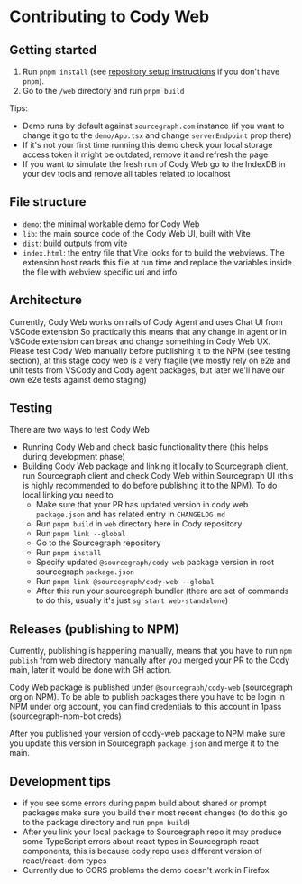 # Contributing to Cody Web

## Getting started

1. Run `pnpm install` (see [repository setup instructions](../doc/dev/index.md) if you don't have `pnpm`).
2. Go to the `/web` directory and run `pnpm build`

Tips: 
- Demo runs by default against `sourcegraph.com` instance 
(if you want to change it go to the `demo/App.tsx` and change `serverEndpoint` prop there)
- If it's not your first time running this demo check your local storage access token it might be outdated,
remove it and refresh the page 
- If you want to simulate the fresh run of Cody Web go to the IndexDB in your dev tools and remove all tables
related to localhost

## File structure

- `demo`: the minimal workable demo for Cody Web
- `lib`: the main source code of the Cody Web UI, built with Vite
- `dist`: build outputs from vite
- `index.html`: the entry file that Vite looks for to build the webviews. The extension host reads this file at run time and replace the variables inside the file with webview specific uri and info

## Architecture

Currently, Cody Web works on rails of Cody Agent and uses Chat UI from VSCode extension
So practically this means that any change in agent or in VSCode extension can break and change something in
Cody Web UX. Please test Cody Web manually before publishing it to the NPM (see testing section), at this stage cody web is a very 
fragile (we mostly rely on e2e and unit tests from VSCody and Cody agent packages, but later we'll have our own 
e2e tests against demo staging)  

## Testing

There are two ways to test Cody Web

- Running Cody Web and check basic functionality there (this helps during development phase)
- Building Cody Web package and linking it locally to Sourcegraph client, run Sourcegraph client and check 
Cody Web within Sourcegraph UI (this is highly recommended to do before publishing it to the NPM).
To do local linking you need to 
  - Make sure that your PR has updated version in cody web `package.json` and has related entry in `CHANGELOG.md`
  - Run `pnpm build` in `web` directory here in Cody repository
  - Run `pnpm link --global` 
  - Go to the Sourcegraph repository
  - Run `pnpm install` 
  - Specify updated `@sourcegraph/cody-web` package version in root sourcegraph `package.json`
  - Run `pnpm link @sourcegraph/cody-web --global`
  - After this run your sourcegraph bundler (there are set of commands to do this, usually it's just `sg start web-standalone`)
  
## Releases (publishing to NPM)

Currently, publishing is happening manually, means that you have to run `npm publish` from web directory
manually after you merged your PR to the Cody main, later it would be done with GH action. 

Cody Web package is published under `@sourcegraph/cody-web` (sourcegraph org on NPM).
To be able to publish packages there you have to be login in NPM under org account, 
you can find credentials to this account in 1pass (sourcegraph-npm-bot creds)

After you published your version of cody-web package to NPM make sure you update this version 
in Sourcegraph `package.json` and merge it to the main. 

## Development tips

- if you see some errors during pnpm build about shared or prompt packages make sure you build their most recent changes
  (to do this go to the package directory and run `pnpm build`)
- After you link your local package to Sourcegraph repo it may produce some TypeScript errors about react types in Sourcegraph
react components, this is because cody repo uses different version of react/react-dom types
- Currently due to CORS problems the demo doesn't work in Firefox

